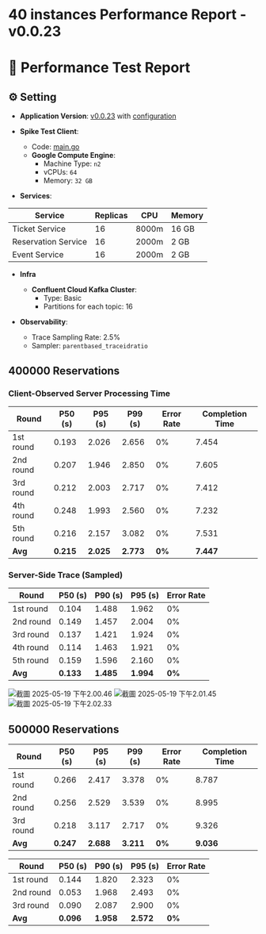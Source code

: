 # 40 instances Performance Report - v0.0.23
# 🧪 Performance Test Report

## ⚙️ Setting
* **Application Version**: [v0.0.23](https://github.com/tall15421542-lab/ticket-master/tree/v0.0.23) with [configuration](https://github.com/tall15421542-lab/ticket-master/tree/main/deployment/k8s-configs/overlays/16-instance-perf-v.0.0.23/appConfig)
* **Spike Test Client**:
  * Code: [main.go](https://github.com/tall15421542-lab/ticket-master/blob/v0.0.23/scripts/perf/go-client/main.go)  
  * **Google Compute Engine**:
    * Machine Type: `n2`
    * vCPUs: `64`
    * Memory: `32 GB`

* **Services**:

| Service             | Replicas | CPU   | Memory |
|---------------------|----------|-------|--------|
| Ticket Service      | 16       | 8000m | 16 GB  |
| Reservation Service | 16       | 2000m | 2 GB   |
| Event Service       | 16       | 2000m | 2 GB   |

* **Infra**
  * **Confluent Cloud Kafka Cluster**:
    * Type: Basic
    * Partitions for each topic: 16

* **Observability**:
  * Trace Sampling Rate: 2.5%
  * Sampler: `parentbased_traceidratio`


## 400000 Reservations
### Client-Observed Server Processing Time
| Round     | P50 (s) | P95 (s) | P99 (s) | Error Rate | Completion Time |
|-----------|---------|---------|---------|------------|-----------------|
| 1st round | 0.193   | 2.026   | 2.656   | 0%         | 7.454           |
| 2nd round | 0.207   | 1.946   | 2.850   | 0%         | 7.605           |
| 3rd round | 0.212   | 2.003   | 2.717   | 0%         | 7.412           |
| 4th round | 0.248   | 1.993   | 2.560   | 0%         | 7.232           |
| 5th round | 0.216   | 2.157   | 3.082   | 0%         | 7.531           |
| **Avg**   | **0.215** | **2.025** | **2.773** | **0%**     | **7.447**         |

### Server-Side Trace (Sampled)
| Round     | P50 (s) | P90 (s) | P95 (s) | Error Rate |
|-----------|---------|---------|---------|------------|
| 1st round | 0.104   | 1.488   | 1.962   | 0%         |
| 2nd round | 0.149   | 1.457   | 2.004   | 0%         |
| 3rd round | 0.137   | 1.421   | 1.924   | 0%         |
| 4th round | 0.114   | 1.463   | 1.921   | 0%         |
| 5th round | 0.159   | 1.596   | 2.160   | 0%         |
| **Avg**   | **0.133** | **1.485** | **1.994** | **0%**     |

![截圖 2025-05-19 下午2.00.46](https://hackmd.io/_uploads/SJizYS_-el.png)
![截圖 2025-05-19 下午2.01.45](https://hackmd.io/_uploads/HJPLtS_Wgl.png)
![截圖 2025-05-19 下午2.02.33](https://hackmd.io/_uploads/B1KFtHOble.png)

## 500000 Reservations
| Round     | P50 (s) | P95 (s) | P99 (s) | Error Rate | Completion Time |
|-----------|---------|---------|---------|------------|-----------------|
| 1st round | 0.266   | 2.417   | 3.378   | 0%         | 8.787           |
| 2nd round | 0.256   | 2.529   | 3.539   | 0%         | 8.995           |
| 3rd round | 0.218   | 3.117   | 2.717   | 0%         | 9.326           |
| **Avg**   | **0.247** | **2.688** | **3.211** | **0%**     | **9.036**         |

| Round     | P50 (s) | P90 (s) | P95 (s) | Error Rate |
|-----------|---------|---------|---------|------------|
| 1st round | 0.144   | 1.820   | 2.323   | 0%         |
| 2nd round | 0.053   | 1.968   | 2.493   | 0%         |
| 3rd round | 0.090   | 2.087   | 2.900   | 0%         |
| **Avg**   | **0.096** | **1.958** | **2.572** | **0%**     |




